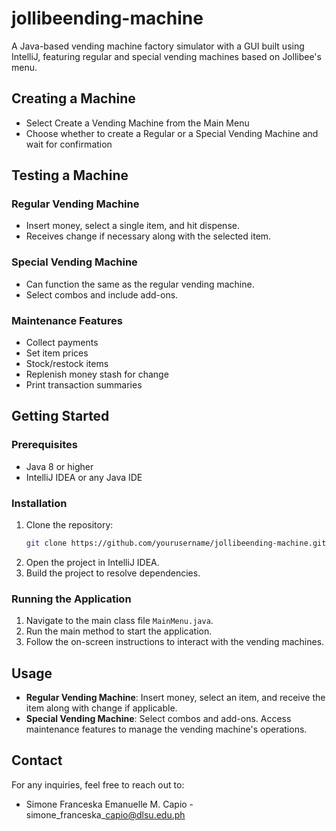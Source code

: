 # jollibeending-machine
A Java-based vending machine factory simulator with a GUI built using IntelliJ, featuring regular and special vending machines based on Jollibee's menu.

## Creating a Machine
- Select Create a Vending Machine from the Main Menu
- Choose whether to create a Regular or a Special Vending Machine and wait for confirmation

## Testing a Machine

### Regular Vending Machine
- Insert money, select a single item, and hit dispense.
- Receives change if necessary along with the selected item.

### Special Vending Machine
- Can function the same as the regular vending machine.
- Select combos and include add-ons.

### Maintenance Features
- Collect payments
- Set item prices
- Stock/restock items
- Replenish money stash for change
- Print transaction summaries

## Getting Started

### Prerequisites
- Java 8 or higher
- IntelliJ IDEA or any Java IDE

### Installation
1. Clone the repository:
    ```sh
    git clone https://github.com/yourusername/jollibeending-machine.git
    ```
2. Open the project in IntelliJ IDEA.
3. Build the project to resolve dependencies.

### Running the Application
1. Navigate to the main class file `MainMenu.java`.
2. Run the main method to start the application.
3. Follow the on-screen instructions to interact with the vending machines.

## Usage
- **Regular Vending Machine**: Insert money, select an item, and receive the item along with change if applicable.
- **Special Vending Machine**: Select combos and add-ons. Access maintenance features to manage the vending machine's operations.

## Contact
For any inquiries, feel free to reach out to:
- Simone Franceska Emanuelle M. Capio - simone\_franceska\_capio@dlsu.edu.ph

